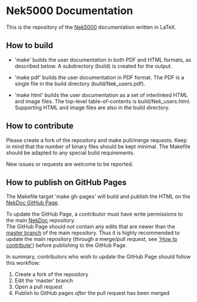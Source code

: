 # Nek5000 Documentation

This is the repository of the [Nek5000](http://nek5000.mcs.anl.gov/) documentation 
written in LaTeX.

## How to build

* 'make' builds the user documentation in both PDF and HTML formats, as
  described below.  A subdirectory (build) is created for the output.

* 'make pdf' builds the user documentation in PDF format.  The PDF is a single
  file in the build directory (build/Nek_users.pdf).

* 'make html' builds the user documentation as a set of interlinked HTML 
  and image files.  The top-level table-of-contents is build/Nek_users.html.
  Supporting HTML and image files are also in the build directory.

## How to contribute

Please create a fork of the repository and make pull/merge requests. Keep in 
mind that the number of binary files should be kept minimal. The Makefile should be 
adapted to any special build requirements.

New issues or requests are welcome to be reported.

## How to publish on GitHub Pages

The Makefile target 'make gh-pages' will build and publish the HTML on the
[NekDoc GitHub Page][gh-page].  

To update the GitHub Page, a contributor must have write permissions to the main [NekDoc][main-repo] repository.  
The GitHub Page should *not* contain any edits that are newer than the [master branch][master] 
of the main repository.  Thus it is highly recommended to update the main repository
(through a merge/pull request, see ['How to contribute'](#how-to-contribute)) 
before publishing to the GitHub Page.

In summary, contributors who wish to update the GitHub Page should follow this workflow:

1. Create a fork of the repository
2. Edit the 'master' branch
3. Open a pull request
4. Publish to GitHub pages *after* the pull request has been merged

[gh-page]:   https://nek5000.github.io/NekDoc/Nek_users.html "Nek5000 user documentation on GitHub Pages"
[main-repo]: https://github.com/Nek5000/NekDoc "NekDoc repository"
[master]:    https://github.com/Nek5000/NekDoc/tree/master "NekDoc master branch"
